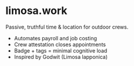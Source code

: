 # limosa.work
Passive, truthful time & location for outdoor crews.

- Automates payroll and job costing  
- Crew attestation closes appointments  
- Badge + tags = minimal cognitive load  
- Inspired by Godwit (Limosa lapponica)
